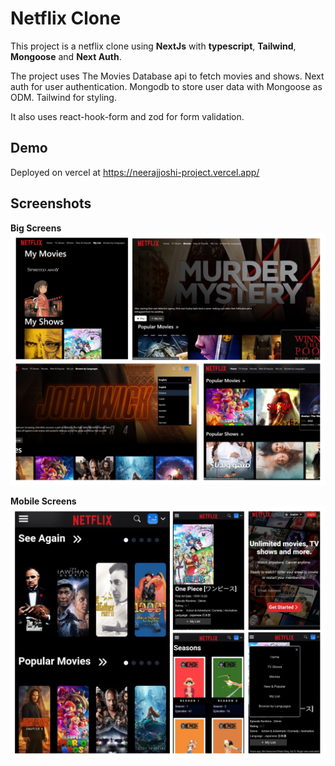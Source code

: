# Netflix Clone

This project is a netflix clone using **NextJs** with **typescript**, **Tailwind**, **Mongoose** and **Next Auth**.

The project uses The Movies Database api to fetch movies and shows. Next auth for user authentication. Mongodb to store user data with Mongoose as ODM. Tailwind for styling.

It also uses react-hook-form and zod for form validation.

## Demo

Deployed on vercel at
https://neerajjoshi-project.vercel.app/

## Screenshots

**Big Screens**
![Dashboard Page](/public/readmeImages/1.png)

**Mobile Screens**
![Dashboard Page](/public/readmeImages/2.png)
